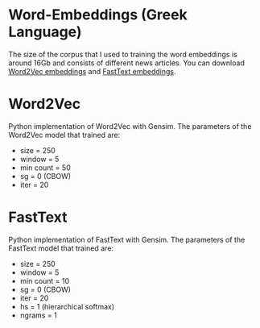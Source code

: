 # Word-Embeddings (Greek Language)
The size of the corpus that I used to training the word embeddings is around 16Gb and consists of different news articles. You can download [Word2Vec embeddings](https://drive.google.com/drive/folders/1lR3WAvRH3zFEb2RtWVfPgEOwgaTM4qqM?usp=sharing) and [FastText embeddings](https://drive.google.com/drive/folders/10hQrUQ7J6kZq4MiQ3oWx7KGl6yBmu8WY?usp=sharing). 

# Word2Vec
Python implementation of Word2Vec with Gensim. The parameters of the Word2Vec model that trained are:
* size = 250
* window = 5
* min count = 50
* sg = 0 (CBOW)
* iter = 20

# FastText
Python implementation of FastText with Gensim. The parameters of the FastText model that trained are:
* size = 250
* window = 5
* min count = 10
* sg = 0 (CBOW)
* iter = 20
* hs = 1 (hierarchical softmax)
* ngrams = 1

